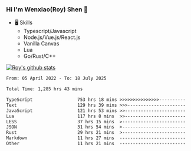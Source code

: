 ### Hi I'm Wenxiao(Roy) Shen 👋
- 🖥 Skills
  - Typescript/Javascript
  - Node.js/Vue.js/React.js
  - Vanilla Canvas
  - Lua
  - Go/Rust/C++

[![Roy's github stats](https://github-readme-stats.vercel.app/api?username=RoyShen12&show_icons=true&theme=radical&hide=prs,contribs)](https://github.com/anuraghazra/github-readme-stats)
<!--START_SECTION:waka-->

```txt
From: 05 April 2022 - To: 18 July 2025

Total Time: 1,285 hrs 43 mins

TypeScript                 753 hrs 18 mins >>>>>>>>>>>>>>>----------   58.08 %
Text                       129 hrs 39 mins >>>----------------------   10.00 %
JavaScript                 121 hrs 53 mins >>-----------------------   09.40 %
Lua                        117 hrs 8 mins  >>-----------------------   09.03 %
LESS                       37 hrs 15 mins  >------------------------   02.87 %
JSON                       31 hrs 54 mins  >------------------------   02.46 %
Rust                       29 hrs 21 mins  >------------------------   02.26 %
Markdown                   11 hrs 27 mins  -------------------------   00.88 %
Other                      11 hrs 21 mins  -------------------------   00.88 %
```

<!--END_SECTION:waka-->
